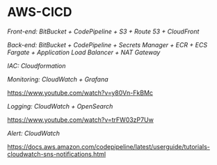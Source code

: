 # AWS-CICD

_Front-end: BitBucket + CodePipeline + S3 + Route 53 + CloudFront_

_Back-end: BitBucket + CodePipeline + Secrets Manager + ECR + ECS Fargate + Application Load Balancer + NAT Gateway_

_IAC: Cloudformation_

_Monitoring: CloudWatch + Grafana_

https://www.youtube.com/watch?v=y80Vn-FkBMc

_Logging: CloudWatch + OpenSearch_

https://www.youtube.com/watch?v=trFW03zP7Uw

_Alert: CloudWatch_

https://docs.aws.amazon.com/codepipeline/latest/userguide/tutorials-cloudwatch-sns-notifications.html
